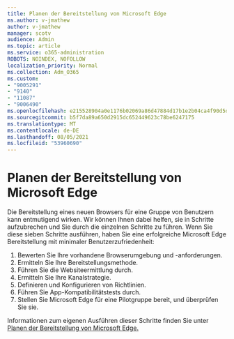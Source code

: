 ```yaml
---
title: Planen der Bereitstellung von Microsoft Edge
ms.author: v-jmathew
author: v-jmathew
manager: scotv
audience: Admin
ms.topic: article
ms.service: o365-administration
ROBOTS: NOINDEX, NOFOLLOW
localization_priority: Normal
ms.collection: Adm_O365
ms.custom:
- "9005291"
- "9140"
- "11087"
- "9006490"
ms.openlocfilehash: e215528904a0e1176b02069a86d47884d17b1e2b04ca4f90d5deedbeb82f5dc9
ms.sourcegitcommit: b5f7da89a650d2915dc652449623c78be6247175
ms.translationtype: MT
ms.contentlocale: de-DE
ms.lasthandoff: 08/05/2021
ms.locfileid: "53960690"
---
```

# <a name="plan-your-deployment-of-microsoft-edge"></a>Planen der Bereitstellung von Microsoft Edge

Die Bereitstellung eines neuen Browsers für eine Gruppe von Benutzern kann entmutigend wirken. Wir können Ihnen dabei helfen, sie in Schritte aufzubrechen und Sie durch die einzelnen Schritte zu führen. Wenn Sie diese sieben Schritte ausführen, haben Sie eine erfolgreiche Microsoft Edge Bereitstellung mit minimaler Benutzerzufriedenheit:

1. Bewerten Sie Ihre vorhandene Browserumgebung und -anforderungen.
2. Ermitteln Sie Ihre Bereitstellungsmethode.
3. Führen Sie die Websiteermittlung durch.
4. Ermitteln Sie Ihre Kanalstrategie.
5. Definieren und Konfigurieren von Richtlinien.
6. Führen Sie App-Kompatibilitätstests durch.
7. Stellen Sie Microsoft Edge für eine Pilotgruppe bereit, und überprüfen Sie sie.

Informationen zum eigenen Ausführen dieser Schritte finden Sie unter [Planen der Bereitstellung von Microsoft Edge.](https://go.microsoft.com/fwlink/?linkid=2129990)
